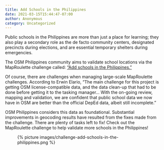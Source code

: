 ```yaml
---
title: Add Schools in the Philippines
date: 2021-03-15T15:44:47-07:00
author: Anonymous
category: Uncategorized
---
```


Public schools in the Philippines are more than just a place for
learning; they also play a secondary role as the de facto community
centers, designated precincts during elections, and are essential
temporary shelters during emergencies.

The OSM Philippines community aims to validate school locations via the
MapRoulette challenge called: [“Add schools in the
Philippines.”](https://maproulette.org/browse/challenges/9413)

Of course, there are challenges when managing large-scale MapRoulette
challenges. According to Erwin Elario, “The main challenge for this
project is getting OSM license-compatible data, and the data clean-up
that had to be done before getting it to the tasking manager… With the
on-going review, mapping and validation, we are confident that public
school data we now have in OSM are better than the official DepEd data,
albeit still incomplete.”

OSM Philippines considers this data as foundational. Substantial
improvements in geocoding results have resulted from the fixes made from
the challenge. There are plenty of tasks left to fix! Check out the
MapRoulette challenge to help validate more schools in the Philippines!

<figure>
{% picture images/challenge-add-schools-in-the-philippines.png %}
</figure>
